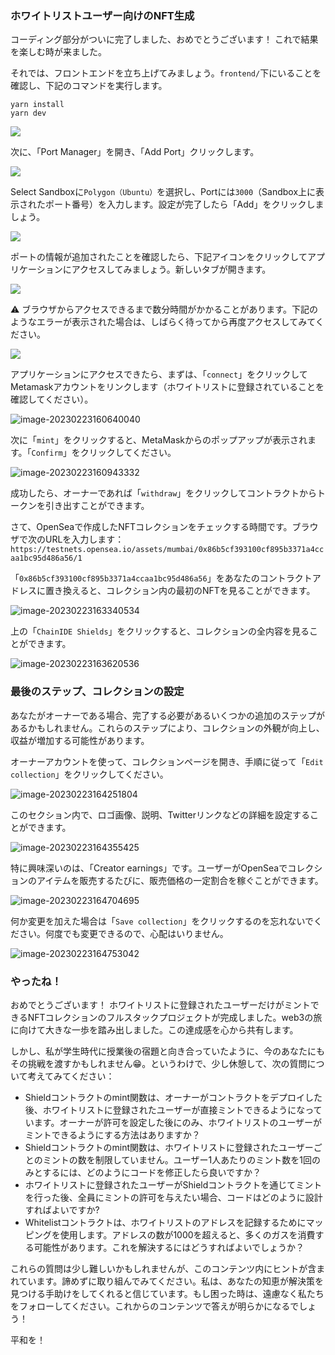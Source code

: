### ホワイトリストユーザー向けのNFT生成

コーディング部分がついに完了しました、おめでとうございます！ これで結果を楽しむ時が来ました。

それでは、フロントエンドを立ち上げてみましょう。`frontend/`下にいることを確認し、下記のコマンドを実行します。

```
yarn install
yarn dev
```

![](/public/images/Polygon-Whitelist-NFT/section-4/4_3_9.png)

次に、「Port Manager」を開き、「Add Port」クリックします。

![](/public/images/Polygon-Whitelist-NFT/section-4/4_3_10.png)

Select Sandboxに`Polygon（Ubuntu）`を選択し、Portには`3000`（Sandbox上に表示されたポート番号）を入力します。設定が完了したら「Add」をクリックしましょう。

![](/public/images/Polygon-Whitelist-NFT/section-4/4_3_11.png)

ポートの情報が追加されたことを確認したら、下記アイコンをクリックしてアプリケーションにアクセスしてみましょう。新しいタブが開きます。

![](/public/images/Polygon-Whitelist-NFT/section-4/4_3_12.png)

⚠️ ブラウザからアクセスできるまで数分時間がかかることがあります。下記のようなエラーが表示された場合は、しばらく待ってから再度アクセスしてみてください。

![](/public/images/Polygon-Whitelist-NFT/section-4/4_3_13.png)

アプリケーションにアクセスできたら、まずは、「`connect`」をクリックしてMetamaskアカウントをリンクします（ホワイトリストに登録されていることを確認してください）。

![image-20230223160640040](/public/images/Polygon-Whitelist-NFT/section-4/4_3_1.png)

次に「`mint`」をクリックすると、MetaMaskからのポップアップが表示されます。「`Confirm`」をクリックしてください。

![image-20230223160943332](/public/images/Polygon-Whitelist-NFT/section-4/4_3_2.png)

成功したら、オーナーであれば「`withdraw`」をクリックしてコントラクトからトークンを引き出すことができます。

さて、OpenSeaで作成したNFTコレクションをチェックする時間です。ブラウザで次のURLを入力します：`https://testnets.opensea.io/assets/mumbai/0x86b5cf393100cf895b3371a4ccaa1bc95d486a56/1`

「`0x86b5cf393100cf895b3371a4ccaa1bc95d486a56`」をあなたのコントラクトアドレスに置き換えると、コレクション内の最初のNFTを見ることができます。

![image-20230223163340534](/public/images/Polygon-Whitelist-NFT/section-4/4_3_3.png)

上の「`ChainIDE Shields`」をクリックすると、コレクションの全内容を見ることができます。

![image-20230223163620536](/public/images/Polygon-Whitelist-NFT/section-4/4_3_4.png)

### 最後のステップ、コレクションの設定

あなたがオーナーである場合、完了する必要があるいくつかの追加のステップがあるかもしれません。これらのステップにより、コレクションの外観が向上し、収益が増加する可能性があります。

オーナーアカウントを使って、コレクションページを開き、手順に従って「`Edit collection`」をクリックしてください。

![image-20230223164251804](/public/images/Polygon-Whitelist-NFT/section-4/4_3_5.png)

このセクション内で、ロゴ画像、説明、Twitterリンクなどの詳細を設定することができます。

![image-20230223164355425](/public/images/Polygon-Whitelist-NFT/section-4/4_3_6.png)

特に興味深いのは、「Creator earnings」です。ユーザーがOpenSeaでコレクションのアイテムを販売するたびに、販売価格の一定割合を稼ぐことができます。

![image-20230223164704695](/public/images/Polygon-Whitelist-NFT/section-4/4_3_7.png)

何か変更を加えた場合は「`Save collection`」をクリックするのを忘れないでください。何度でも変更できるので、心配はいりません。

![image-20230223164753042](/public/images/Polygon-Whitelist-NFT/section-4/4_3_8.png)

### やったね！

おめでとうございます！ ホワイトリストに登録されたユーザーだけがミントできるNFTコレクションのフルスタックプロジェクトが完成しました。web3の旅に向けて大きな一歩を踏み出しました。この達成感を心から共有します。

しかし、私が学生時代に授業後の宿題と向き合っていたように、今のあなたにもその挑戦を渡すかもしれません😁。というわけで、少し休憩して、次の質問について考えてみてください：

* Shieldコントラクトのmint関数は、オーナーがコントラクトをデプロイした後、ホワイトリストに登録されたユーザーが直接ミントできるようになっています。オーナーが許可を設定した後にのみ、ホワイトリストのユーザーがミントできるようにする方法はありますか？
* Shieldコントラクトのmint関数は、ホワイトリストに登録されたユーザーごとのミントの数を制限していません。ユーザー1人あたりのミント数を1回のみとするには、どのようにコードを修正したら良いですか？
* ホワイトリストに登録されたユーザーがShieldコントラクトを通じてミントを行った後、全員にミントの許可を与えたい場合、コードはどのように設計すればよいですか?
* Whitelistコントラクトは、ホワイトリストのアドレスを記録するためにマッピングを使用します。アドレスの数が1000を超えると、多くのガスを消費する可能性があります。これを解決するにはどうすればよいでしょうか？

これらの質問は少し難しいかもしれませんが、このコンテンツ内にヒントが含まれています。諦めずに取り組んでみてください。私は、あなたの知恵が解決策を見つける手助けをしてくれると信じています。もし困った時は、遠慮なく私たちをフォローしてください。これからのコンテンツで答えが明らかになるでしょう！

平和を！